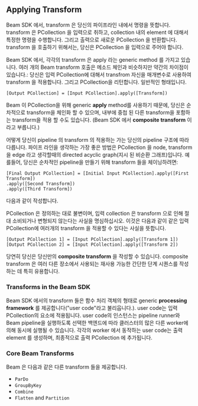 ## Applying Transform

Beam SDK 에서, transform 은 당신의 파이프라인 내에서 명령을 뜻합니다. transform 은 PCollection 을 입력으로 취하고, collection 내의 element 에 대해서 특정한 명령을 수행합니다. 그리고 출력으로 새로운 PCollection 을 반환합니다. transform 을 호출하기 위해서는, 당신은 PCollection 을 입력으로 주어야 합니다.

Beam SDK 에서, 각각의 transform 은 apply 라는 generic method 를 가지고 있습니다. 여러 개의 Beam transform 호출은 메소드 체인과 비슷하지만 약간의 차이점이 있습니다.: 당신은 입력 PCollection에 대해서 transfrom 자신을 매개변수로 사용하여 transform 을 적용합니다. 그리고 PCollection을 리턴합니다. 일반적인 형태입니다.

```
[Output PCollection] = [Input PCollection].apply([Transform])
```

Beam 이 PCollection을 위해 generic **apply** method를 사용하기 때문에, 당신은 순차적으로 transform을 체인화 할 수 있으며, 내부에 중첩 된 다른 transform을 포함하는 transform을 적용 할 수도 있습니다. (Beam SDK 에서 **composite transform** 이라고 부릅니다.)

어떻게 당신이 pipeline 의 transform 의 적용하는 가는 당신의 pipeline 구조에 따라 다릅니다. 파이프 라인을 생각하는 가장 좋은 방법은 PCollection 을 node, transform 을 edge 라고 생각할때의 directed acyclic graph(지시 된 비순환 그래프)입니다. 예를들어, 당신은 순차적인 pipeline을 만들기 위해 transform 들을 체이닝하려면:

```
[Final Output PCollection] = [Initial Input PCollection].apply([First Transform])
.apply([Second Transform])
.apply([Third Transform])
```
다음과 같이 작성합니다.

PCollection 은 정의하는 대로 불변이며, 입력 collection 은 transform 으로 인해 절대 소비되거나 변형되지 않는다는 사실을 명심하십시오. 이것은 다음과 같이 같은 입력 PCollection에 여러개의 transform 을 적용할 수 있다는 사실을 뜻합니다.

```
[Output PCollection 1] = [Input PCollection].apply([Transform 1])
[Output PCollection 2] = [Input PCollection].apply([Transform 2])
```

당연히 당신은 당신만의 **composite transform** 을 작성할 수 있습니다. composite transform 은 여러 다른 장소에서 사용되는 재사용 가능한 간단한 단계 시퀀스를 작성하는 데 특히 유용합니다.

### Transforms in the Beam SDK

Beam SDK 에서의 transform 들은  함수 처리 객체의 형태로 generic **processing framework** 를 제공합니다("user code"라고 불리웁니다.). user code는 입력 PCollection의 요소에 적용됩니다. user code의 인스턴스는 pipeline runner와 Beam pipeline을 실행하도록 선택한 백엔드에 따라 클러스터의 많은 다른 worker에 의해 동시에 실행될 수 있습니다. 각각의 worker 에서 동작하는 user code는 출력 element 를 생성하며, 최종적으로 출력 PCollection 에 추가됩니다.

### Core Beam Transforms

Beam 은 다음과 같은 다른 transform 들을 제공합니다.
- `ParDo`
- `GroupByKey`
- `Combine`
- `Flatten` and `Partition`
